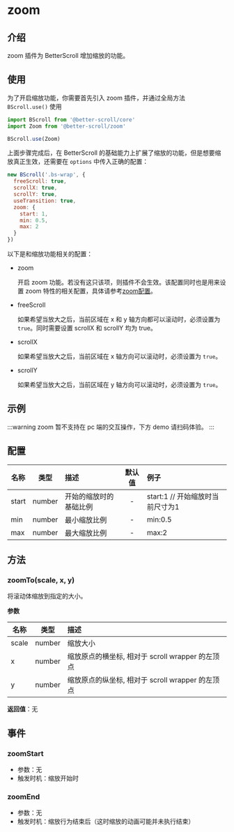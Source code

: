 # zoom

## 介绍

zoom 插件为 BetterScroll 增加缩放的功能。

## 使用

为了开启缩放功能，你需要首先引入 zoom 插件，并通过全局方法 `BScroll.use()` 使用

```js
import BScroll from '@better-scroll/core'
import Zoom from '@better-scroll/zoom'

BScroll.use(Zoom)
```

上面步骤完成后，在 BetterScroll 的基础能力上扩展了缩放的功能，但是想要缩放真正生效，还需要在 `options` 中传入正确的配置：

```js
new BScroll('.bs-wrap', {
  freeScroll: true,
  scrollX: true,
  scrollY: true,
  useTransition: true,
  zoom: {
    start: 1,
    min: 0.5,
    max: 2
  }
})
```

以下是和缩放功能相关的配置：

- zoom

  开启 zoom 功能。若没有这只该项，则插件不会生效。该配置同时也是用来设置 zoom 特性的相关配置，具体请参考[zoom配置](./zoom.html#zoom-配置)。

- freeScroll

  如果希望当放大之后，当前区域在 x 和 y 轴方向都可以滚动时，必须设置为 `true`。同时需要设置 scrollX 和 scrollY 均为 true。

- scrollX

  如果希望当放大之后，当前区域在 x 轴方向可以滚动时，必须设置为 `true`。

- scrollY

  如果希望当放大之后，当前区域在 y 轴方向可以滚动时，必须设置为 `true`。

## 示例

:::warning
zoom 暂不支持在 pc 端的交互操作，下方 demo 请扫码体验。
:::

<demo qrcode-url="zoom/">
  <template slot="code-template">
    <<< @/examples/vue/components/zoom/default.vue?template
  </template>
  <template slot="code-script">
    <<< @/examples/vue/components/zoom/default.vue?script
  </template>
  <template slot="code-style">
    <<< @/examples/vue/components/zoom/default.vue?style
  </template>
  <zoom-default slot="demo"></zoom-default>
</demo>

## 配置

|名称|类型|描述|默认值|例子|
|----------|:-----:|:-----------|:--------:|:-------|
|start|number|开始的缩放时的基础比例|-|start:1 // 开始缩放时当前尺寸为1|
|min|number|最小缩放比例|-|min:0.5|
|max|number|最大缩放比例|-|max:2|

## 方法

### zoomTo(scale, x, y)

将滚动体缩放到指定的大小。

**参数**

|名称|类型|描述|
|----------|:-----:|:-----------|
|scale|number|缩放大小|
|x|number|缩放原点的横坐标, 相对于 scroll wrapper 的左顶点|
|y|number|缩放原点的纵坐标, 相对于 scroll wrapper 的左顶点|

**返回值**：无

## 事件

### zoomStart

- 参数：无
- 触发时机：缩放开始时

### zoomEnd

- 参数：无
- 触发时机：缩放行为结束后（这时缩放的动画可能并未执行结束）
